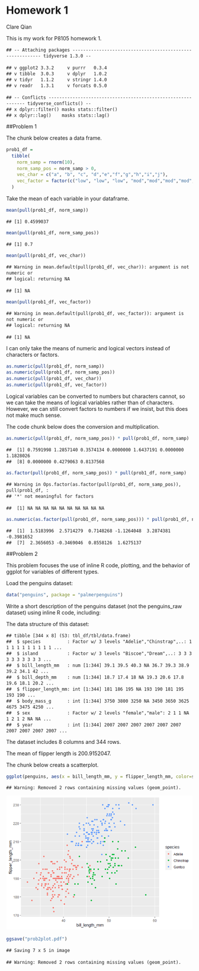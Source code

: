 Homework 1
================
Clare Qian

This is my work for P8105 homework 1.

    ## -- Attaching packages ---------------------------------------------------------- tidyverse 1.3.0 --

    ## v ggplot2 3.3.2     v purrr   0.3.4
    ## v tibble  3.0.3     v dplyr   1.0.2
    ## v tidyr   1.1.2     v stringr 1.4.0
    ## v readr   1.3.1     v forcats 0.5.0

    ## -- Conflicts ------------------------------------------------------------- tidyverse_conflicts() --
    ## x dplyr::filter() masks stats::filter()
    ## x dplyr::lag()    masks stats::lag()

\#\#Problem 1

The chunk below creates a data frame.

``` r
prob1_df = 
  tibble(
    norm_samp = rnorm(10),
    norm_samp_pos = norm_samp > 0,
    vec_char = c("a", "b", "c", "d","e","f","g","h","i","j"),
    vec_factor = factor(c("low", "low", "low", "mod","mod","mod","mod","high","high","high"))
  )
```

Take the mean of each variable in your dataframe.

``` r
mean(pull(prob1_df, norm_samp))
```

    ## [1] 0.4599037

``` r
mean(pull(prob1_df, norm_samp_pos))
```

    ## [1] 0.7

``` r
mean(pull(prob1_df, vec_char))
```

    ## Warning in mean.default(pull(prob1_df, vec_char)): argument is not numeric or
    ## logical: returning NA

    ## [1] NA

``` r
mean(pull(prob1_df, vec_factor))
```

    ## Warning in mean.default(pull(prob1_df, vec_factor)): argument is not numeric or
    ## logical: returning NA

    ## [1] NA

I can only take the means of numeric and logical vectors instead of
characters or factors.

``` r
as.numeric(pull(prob1_df, norm_samp))
as.numeric(pull(prob1_df, norm_samp_pos))
as.numeric(pull(prob1_df, vec_char))
as.numeric(pull(prob1_df, vec_factor))
```

Logical variables can be converted to numbers but characters cannot, so
we can take the means of logical variables rather than of characters.
However, we can still convert factors to numbers if we insist, but this
does not make much sense.

The code chunk below does the conversion and multiplication.

``` r
as.numeric(pull(prob1_df, norm_samp_pos)) * pull(prob1_df, norm_samp)
```

    ##  [1] 0.7591998 1.2857140 0.3574134 0.0000000 1.6437191 0.0000000 1.1828026
    ##  [8] 0.0000000 0.4279063 0.8137568

``` r
as.factor(pull(prob1_df, norm_samp_pos)) * pull(prob1_df, norm_samp)
```

    ## Warning in Ops.factor(as.factor(pull(prob1_df, norm_samp_pos)), pull(prob1_df, :
    ## '*' not meaningful for factors

    ##  [1] NA NA NA NA NA NA NA NA NA NA

``` r
as.numeric(as.factor(pull(prob1_df, norm_samp_pos))) * pull(prob1_df, norm_samp)
```

    ##  [1]  1.5183996  2.5714279  0.7148268 -1.1264048  3.2874381 -0.3981652
    ##  [7]  2.3656053 -0.3469046  0.8558126  1.6275137

\#\#Problem 2

This problem focuses the use of inline R code, plotting, and the
behavior of ggplot for variables of different types.

Load the penguins dataset:

``` r
data("penguins", package = "palmerpenguins")
```

Write a short description of the penguins dataset (not the penguins\_raw
dataset) using inline R code, including:

The data structure of this dataset:

    ## tibble [344 x 8] (S3: tbl_df/tbl/data.frame)
    ##  $ species          : Factor w/ 3 levels "Adelie","Chinstrap",..: 1 1 1 1 1 1 1 1 1 1 ...
    ##  $ island           : Factor w/ 3 levels "Biscoe","Dream",..: 3 3 3 3 3 3 3 3 3 3 ...
    ##  $ bill_length_mm   : num [1:344] 39.1 39.5 40.3 NA 36.7 39.3 38.9 39.2 34.1 42 ...
    ##  $ bill_depth_mm    : num [1:344] 18.7 17.4 18 NA 19.3 20.6 17.8 19.6 18.1 20.2 ...
    ##  $ flipper_length_mm: int [1:344] 181 186 195 NA 193 190 181 195 193 190 ...
    ##  $ body_mass_g      : int [1:344] 3750 3800 3250 NA 3450 3650 3625 4675 3475 4250 ...
    ##  $ sex              : Factor w/ 2 levels "female","male": 2 1 1 NA 1 2 1 2 NA NA ...
    ##  $ year             : int [1:344] 2007 2007 2007 2007 2007 2007 2007 2007 2007 2007 ...

The dataset includes 8 columns and 344 rows.

The mean of flipper length is 200.9152047.

The chunk below creats a scatterplot.

``` r
ggplot(penguins, aes(x = bill_length_mm, y = flipper_length_mm, color=species)) + geom_point()
```

    ## Warning: Removed 2 rows containing missing values (geom_point).

![](p8105_hw1_xq2197_files/figure-gfm/scatter-1.png)<!-- -->

``` r
ggsave("prob2plot.pdf")
```

    ## Saving 7 x 5 in image

    ## Warning: Removed 2 rows containing missing values (geom_point).
